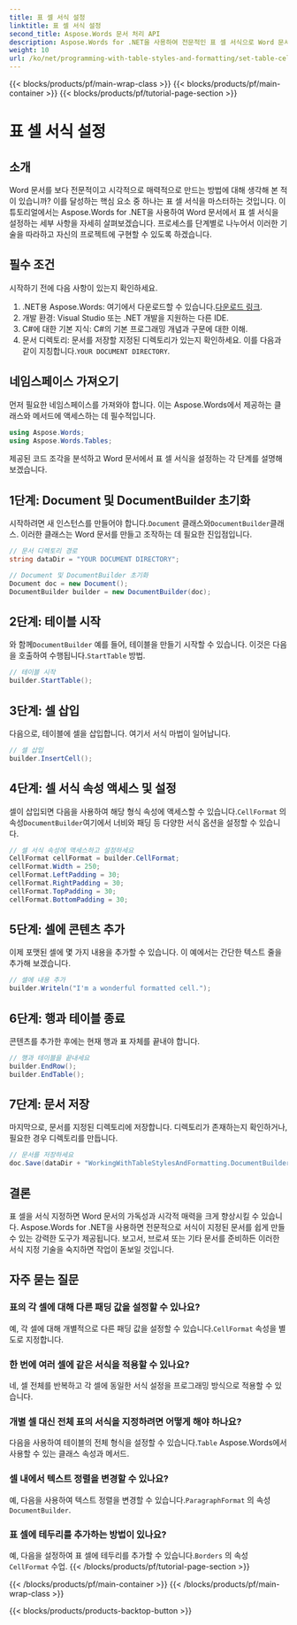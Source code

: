 ```yaml
---
title: 표 셀 서식 설정
linktitle: 표 셀 서식 설정
second_title: Aspose.Words 문서 처리 API
description: Aspose.Words for .NET을 사용하여 전문적인 표 셀 서식으로 Word 문서를 강화하세요. 이 단계별 가이드는 귀하를 위해 프로세스를 간소화합니다.
weight: 10
url: /ko/net/programming-with-table-styles-and-formatting/set-table-cell-formatting/
---
```


{{< blocks/products/pf/main-wrap-class >}}
{{< blocks/products/pf/main-container >}}
{{< blocks/products/pf/tutorial-page-section >}}

# 표 셀 서식 설정

## 소개

Word 문서를 보다 전문적이고 시각적으로 매력적으로 만드는 방법에 대해 생각해 본 적이 있습니까? 이를 달성하는 핵심 요소 중 하나는 표 셀 서식을 마스터하는 것입니다. 이 튜토리얼에서는 Aspose.Words for .NET을 사용하여 Word 문서에서 표 셀 서식을 설정하는 세부 사항을 자세히 살펴보겠습니다. 프로세스를 단계별로 나누어서 이러한 기술을 따라하고 자신의 프로젝트에 구현할 수 있도록 하겠습니다.

## 필수 조건

시작하기 전에 다음 사항이 있는지 확인하세요.

1.  .NET용 Aspose.Words: 여기에서 다운로드할 수 있습니다.[다운로드 링크](https://releases.aspose.com/words/net/).
2. 개발 환경: Visual Studio 또는 .NET 개발을 지원하는 다른 IDE.
3. C#에 대한 기본 지식: C#의 기본 프로그래밍 개념과 구문에 대한 이해.
4.  문서 디렉토리: 문서를 저장할 지정된 디렉토리가 있는지 확인하세요. 이를 다음과 같이 지칭합니다.`YOUR DOCUMENT DIRECTORY`.

## 네임스페이스 가져오기

먼저 필요한 네임스페이스를 가져와야 합니다. 이는 Aspose.Words에서 제공하는 클래스와 메서드에 액세스하는 데 필수적입니다.

```csharp
using Aspose.Words;
using Aspose.Words.Tables;
```

제공된 코드 조각을 분석하고 Word 문서에서 표 셀 서식을 설정하는 각 단계를 설명해 보겠습니다.

## 1단계: Document 및 DocumentBuilder 초기화

 시작하려면 새 인스턴스를 만들어야 합니다.`Document` 클래스와`DocumentBuilder`클래스. 이러한 클래스는 Word 문서를 만들고 조작하는 데 필요한 진입점입니다.

```csharp
// 문서 디렉토리 경로
string dataDir = "YOUR DOCUMENT DIRECTORY";

// Document 및 DocumentBuilder 초기화
Document doc = new Document();
DocumentBuilder builder = new DocumentBuilder(doc);
```

## 2단계: 테이블 시작

 와 함께`DocumentBuilder` 예를 들어, 테이블을 만들기 시작할 수 있습니다. 이것은 다음을 호출하여 수행됩니다.`StartTable` 방법.

```csharp
// 테이블 시작
builder.StartTable();
```

## 3단계: 셀 삽입

다음으로, 테이블에 셀을 삽입합니다. 여기서 서식 마법이 일어납니다.

```csharp
// 셀 삽입
builder.InsertCell();
```

## 4단계: 셀 서식 속성 액세스 및 설정

 셀이 삽입되면 다음을 사용하여 해당 형식 속성에 액세스할 수 있습니다.`CellFormat` 의 속성`DocumentBuilder`여기에서 너비와 패딩 등 다양한 서식 옵션을 설정할 수 있습니다.

```csharp
// 셀 서식 속성에 액세스하고 설정하세요
CellFormat cellFormat = builder.CellFormat;
cellFormat.Width = 250;
cellFormat.LeftPadding = 30;
cellFormat.RightPadding = 30;
cellFormat.TopPadding = 30;
cellFormat.BottomPadding = 30;
```

## 5단계: 셀에 콘텐츠 추가

이제 포맷된 셀에 몇 가지 내용을 추가할 수 있습니다. 이 예에서는 간단한 텍스트 줄을 추가해 보겠습니다.

```csharp
// 셀에 내용 추가
builder.Writeln("I'm a wonderful formatted cell.");
```

## 6단계: 행과 테이블 종료

콘텐츠를 추가한 후에는 현재 행과 표 자체를 끝내야 합니다.

```csharp
// 행과 테이블을 끝내세요
builder.EndRow();
builder.EndTable();
```

## 7단계: 문서 저장

마지막으로, 문서를 지정된 디렉토리에 저장합니다. 디렉토리가 존재하는지 확인하거나, 필요한 경우 디렉토리를 만듭니다.

```csharp
// 문서를 저장하세요
doc.Save(dataDir + "WorkingWithTableStylesAndFormatting.DocumentBuilderSetTableCellFormatting.docx");
```

## 결론

표 셀을 서식 지정하면 Word 문서의 가독성과 시각적 매력을 크게 향상시킬 수 있습니다. Aspose.Words for .NET을 사용하면 전문적으로 서식이 지정된 문서를 쉽게 만들 수 있는 강력한 도구가 제공됩니다. 보고서, 브로셔 또는 기타 문서를 준비하든 이러한 서식 지정 기술을 숙지하면 작업이 돋보일 것입니다.

## 자주 묻는 질문

### 표의 각 셀에 대해 다른 패딩 값을 설정할 수 있나요?
 예, 각 셀에 대해 개별적으로 다른 패딩 값을 설정할 수 있습니다.`CellFormat` 속성을 별도로 지정합니다.

### 한 번에 여러 셀에 같은 서식을 적용할 수 있나요?
네, 셀 전체를 반복하고 각 셀에 동일한 서식 설정을 프로그래밍 방식으로 적용할 수 있습니다.

### 개별 셀 대신 전체 표의 서식을 지정하려면 어떻게 해야 하나요?
 다음을 사용하여 테이블의 전체 형식을 설정할 수 있습니다.`Table` Aspose.Words에서 사용할 수 있는 클래스 속성과 메서드.

### 셀 내에서 텍스트 정렬을 변경할 수 있나요?
 예, 다음을 사용하여 텍스트 정렬을 변경할 수 있습니다.`ParagraphFormat` 의 속성`DocumentBuilder`.

### 표 셀에 테두리를 추가하는 방법이 있나요?
 예, 다음을 설정하여 표 셀에 테두리를 추가할 수 있습니다.`Borders` 의 속성`CellFormat` 수업.
{{< /blocks/products/pf/tutorial-page-section >}}

{{< /blocks/products/pf/main-container >}}
{{< /blocks/products/pf/main-wrap-class >}}

{{< blocks/products/products-backtop-button >}}
